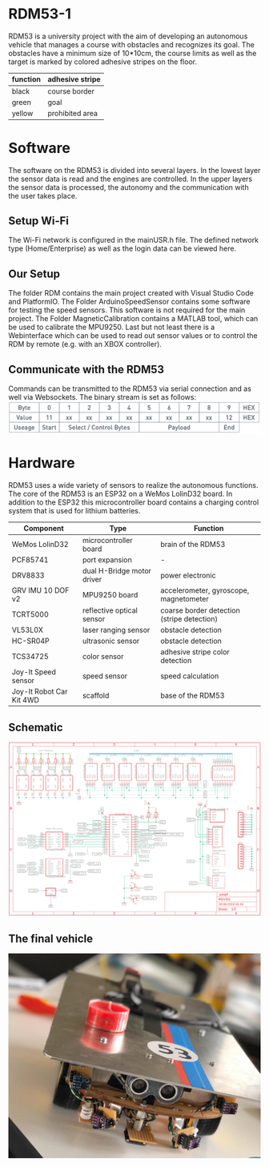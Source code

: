 # RDM53-1
RDM53 is a university project with the aim of developing an autonomous vehicle that manages a course with obstacles and recognizes its goal.
The obstacles have a minimum size of 10*10cm, the course limits as well as the target is marked by colored adhesive stripes on the floor.

| function  | adhesive stripe |
| ------------- | ------------- |
| black | course border |
| green | goal |
| yellow | prohibited area |

# Software
The software on the RDM53 is divided into several layers. In the lowest layer the sensor data is read and the engines are controlled. In the upper layers the sensor data is processed, the autonomy and the communication with the user takes place. 

## Setup Wi-Fi
The Wi-Fi network is configured in the mainUSR.h file. The defined network type (Home/Enterprise) as well as the login data can be viewed here.

## Our Setup
The folder RDM contains the main project created with Visual Studio Code and PlatformIO. The Folder ArduinoSpeedSensor contains some software for testing the speed sensors. This software is not required for the main project. The Folder MagneticCalibration contains a MATLAB tool, which can be used to calibrate the MPU9250. Last but not least there is a Webinterface which can be used to read out sensor values or to control the RDM by remote (e.g. with an XBOX controller).

## Communicate with the RDM53
Commands can be transmitted to the RDM53 via serial connection and as well via Websockets. The binary stream is set as follows:
![Alt text](Images/protocol.png?raw=true "RDM53 Protocol")

# Hardware
RDM53 uses a wide variety of sensors to realize the autonomous functions.
The core of the RDM53 is an ESP32 on a WeMos LolinD32 board. In addition to the ESP32 this microcontroller board contains a charging control system that is used for lithium batteries.

| Component  | Type | Function |
| ------------- | ------------- | ------------- |
| WeMos LolinD32  | microcontroller board | brain of the RDM53 |
| PCF85741  | port expansion | - |
| DRV8833  |  dual H-Bridge motor driver | power electronic |
| GRV IMU 10 DOF v2  | MPU9250 board | accelerometer, gyroscope, magnetometer |
| TCRT5000 | reflective optical sensor |coarse border detection (stripe detection) |
| VL53L0X | laser ranging sensor | obstacle detection |
| HC-SR04P | ultrasonic sensor | obstacle detection |
| TCS34725 | color sensor | adhesive stripe color detection |
| Joy-It Speed sensor | speed sensor | speed calculation |
| Joy-It Robot Car Kit 4WD | scaffold | base of the RDM53 |

## Schematic
![Alt text](Images/schematic.png?raw=true "RDM53 Schematic")

## The final vehicle
![Alt text](Images/RDM53-1.jpg?raw=true "RDM53 Vehicle")
